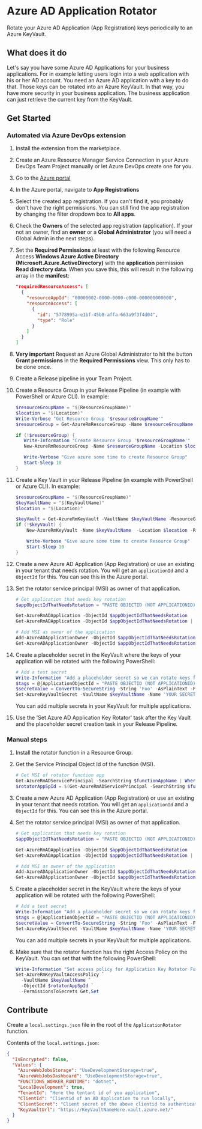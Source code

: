 # Azure AD Application Rotator

Rotate your Azure AD Application (App Registration) keys periodically to an Azure KeyVault.

## What does it do

Let's say you have some Azure AD Applications for your business applications.
For in example letting users login into a web application with his or her AD account. You need an Azure AD application with a key to do that. Those keys can be rotated into an Azure KeyVault. In that way, you have more security in your business application. The business application can just retrieve the current key from the KeyVault.

## Get Started

### Automated via Azure DevOps extension

1. Install the extension from the marketplace.
2. Create an Azure Resource Manager Service Connection in your Azure DevOps Team Project manually or let Azure DevOps create one for you.
3. Go to the [Azure portal](https://portal.azure.com)
4. In the Azure portal, navigate to **App Registrations**
5. Select the created app registration. If you can't find it, you probably don't have the right permissions. You can still find the app registration by changing the filter dropdown box to **All apps**.
6. Check the **Owners** of the selected app registration (application). If your not an owner, find an **owner** or a **Global Administrator** (you will need a Global Admin in the next steps).
7. Set the **Required Permissions** at least with the following Resource Access **Windows Azure Active Directory (Microsoft.Azure.ActiveDirectory)** with the **application** permission **Read directory data**. When you save this, this will result in the following array in the **manifest**:

    ```json
    "requiredResourceAccess": [
      {
        "resourceAppId": "00000002-0000-0000-c000-000000000000",
        "resourceAccess": [
          {
            "id": "5778995a-e1bf-45b8-affa-663a9f3f4d04",
            "type": "Role"
          }
        ]
      }
    ]
    ```
8. **Very important** Request an Azure Global Administrator to hit the button **Grant permissions** in the **Required Permissions** view. This only has to be done once.
9. Create a Release pipeline in your Team Project.
10. Create a Resource Group in your Release Pipeline (in example with PowerShell or Azure CLI). In example:
    ```powershell
    $resourceGroupName = "$(ResourceGroupName)"
    $location = "$(Location)"
    Write-Verbose "Get Resource Group '$resourceGroupName'"
    $resourceGroup = Get-AzureRmResourceGroup -Name $resourceGroupName -Location $location -ErrorAction SilentlyContinue

    if (!$resourceGroup) {
       Write-Information "Create Resource Group '$resourceGroupName'"
       New-AzureRmResourceGroup -Name $resourceGroupName -Location $location

       Write-Verbose "Give azure some time to create Resource Group"
       Start-Sleep 10
    }
    ```
11. Create a Key Vault in your Release Pipeline (in example with PowerShell or Azure CLI). In example:
    ```powershell
    $resourceGroupName = "$(ResourceGroupName)"
    $keyVaultName = "$(KeyVaultName)"
    $location = "$(Location)"

    $keyVault = Get-AzureRmKeyVault -VaultName $keyVaultName -ResourceGroupName $resourceGroupName -ErrorAction SilentlyContinue
    if (!$keyVault) {
        New-AzureRmKeyVault -Name $keyVaultName  -Location $location -ResourceGroupName $resourceGroupName

        Write-Verbose "Give azure some time to create Resource Group"
        Start-Sleep 10
    }
    ```
12. Create a new Azure AD Application (App Registration) or use an existing in your tenant that needs rotation. You will get an `applicationId` and a `ObjectId` for this. You can see this in the Azure portal.
13. Set the rotator service principal (MSI) as owner of that application.
    ```powershell
    # Get application that needs key rotation
    $appObjectIdThatNeedsRotation = "PASTE OBJECTID (NOT APPLICATIONID) OF YOUR APPLICATION THAT NEEDS ROTATION HERE"

    Get-AzureRmADApplication -ObjectId $appObjectIdThatNeedsRotation
    Get-AzureRmADApplication -ObjectId $appObjectIdThatNeedsRotation | Get-AzureRmADServicePrincipal

    # Add MSI as owner of the application
    Add-AzureADApplicationOwner -ObjectId $appObjectIdThatNeedsRotation -RefObjectId $rotatorAppSpId
    Get-AzureADApplicationOwner -ObjectId $appObjectIdThatNeedsRotation
    ```
14. Create a placeholder secret in the KeyVault where the keys of your application will be rotated with the following PowerShell:
    ```powershell
    # Add a test secret
    Write-Information "Add a placeholder secret so we can rotate keys for a specific application"
    $tags = @{ApplicationObjectId = "PASTE OBJECTID (NOT APPLICATIONID) OF YOUR APPLICATION THAT NEEDS ROTATION HERE"}
    $secretValue = ConvertTo-SecureString -String 'Foo' -AsPlainText -Force
    Set-AzureKeyVaultSecret -VaultName $keyVaultName -Name 'YOUR SECRET NAME THAT YOU USE IN YOUR CODE OF YOUR BUSINESS APPLICATION' -SecretValue $secretValue -Tag $tags
    ```
    You can add multiple secrets in your KeyVault for multiple applications.
15. Use the 'Set Azure AD Application Key Rotator' task after the Key Vault and the placeholder secret creation task in your Release Pipeline.

### Manual steps

1. Install the rotator function in a Resource Group.
2. Get the Service Principal Object Id of the function (MSI).
    ```powershell
    # Get MSI of rotator function app
    Get-AzureRmADServicePrincipal -SearchString $functionAppName | Where-Object { $_.DisplayName -eq $functionAppName }
    $rotatorAppSpId = $(Get-AzureRmADServicePrincipal -SearchString $functionAppName | Where-Object { $_.DisplayName -eq $functionAppName }).Id
    ```
3. Create a new Azure AD Application (App Registration) or use an existing in your tenant that needs rotation. You will get an `applicationId` and a `ObjectId` for this. You can see this in the Azure portal.
4. Set the rotator service principal (MSI) as owner of that application.

    ```powershell
    # Get application that needs key rotation
    $appObjectIdThatNeedsRotation = "PASTE OBJECTID (NOT APPLICATIONID) OF YOUR APPLICATION THAT NEEDS ROTATION HERE"

    Get-AzureRmADApplication -ObjectId $appObjectIdThatNeedsRotation
    Get-AzureRmADApplication -ObjectId $appObjectIdThatNeedsRotation | Get-AzureRmADServicePrincipal

    # Add MSI as owner of the application
    Add-AzureADApplicationOwner -ObjectId $appObjectIdThatNeedsRotation -RefObjectId $rotatorAppSpId
    Get-AzureADApplicationOwner -ObjectId $appObjectIdThatNeedsRotation
    ```
5. Create a placeholder secret in the KeyVault where the keys of your application will be rotated with the following PowerShell:
    ```powershell
    # Add a test secret
    Write-Information "Add a placeholder secret so we can rotate keys for a specific application"
    $tags = @{ApplicationObjectId = "PASTE OBJECTID (NOT APPLICATIONID) OF YOUR APPLICATION THAT NEEDS ROTATION HERE"}
    $secretValue = ConvertTo-SecureString -String 'Foo' -AsPlainText -Force
    Set-AzureKeyVaultSecret -VaultName $keyVaultName -Name 'YOUR SECRET NAME THAT YOU USE IN YOUR CODE OF YOUR BUSINESS APPLICATION' -SecretValue $secretValue -Tag $tags
    ```
    You can add multiple secrets in your KeyVault for multiple applications.
6. Make sure that the rotator function has the right Access Policy on the KeyVault. You can set that with the following PowerShell:

    ```powershell
    Write-Information "Set access policy for Application Key Rotator Function App Service Principal Id"
    Set-AzureRmKeyVaultAccessPolicy `
      -VaultName $keyVaultName `
      -ObjectId $rotatorAppSpId `
      -PermissionsToSecrets Get,Set
    ```

## Contribute

Create a `local.settings.json` file in the root of the `ApplicationRotator` function.

Contents of the `local.settings.json`:

```json
{
  "IsEncrypted": false,
  "Values": {
    "AzureWebJobsStorage": "UseDevelopmentStorage=true",
    "AzureWebJobsDashboard": "UseDevelopmentStorage=true",
    "FUNCTIONS_WORKER_RUNTIME": "dotnet",
    "LocalDevelopment": true,
    "TenantId": "Here the tentant id of you application",
    "ClientId": "Clientid of an AD Application to run locally",
    "ClientSecret": "Client secret of the above clientid to authenticate",
    "KeyVaultUrl": "https://KeyVaultNameHere.vault.azure.net/"
  }
}
```
